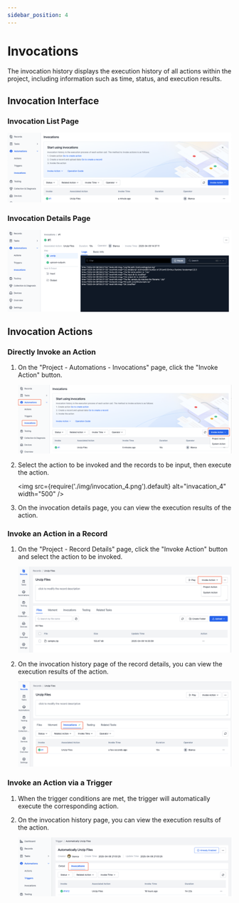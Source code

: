 ```yaml
---
sidebar_position: 4
---
```


# Invocations
The invocation history displays the execution history of all actions within the project, including information such as time, status, and execution results.

## Invocation Interface
### Invocation List Page
![action runs](./img/action-runs.png)

### Invocation Details Page
![action run detail](./img/action-run-detail.png)

## Invocation Actions
### Directly Invoke an Action
1. On the "Project - Automations - Invocations" page, click the "Invoke Action" button.

    ![invacation_3](./img/invocation_3.png)

2. Select the action to be invoked and the records to be input, then execute the action.

   <img src={require('./img/invocation_4.png').default} alt="invacation_4" width="500" />

3. On the invocation details page, you can view the execution results of the action.

### Invoke an Action in a Record
1. On the "Project - Record Details" page, click the "Invoke Action" button and select the action to be invoked.

   ![invacation_5](./img/invocation_5.png)

2. On the invocation history page of the record details, you can view the execution results of the action.

   ![invacation_6](./img/invocation_6.png)

### Invoke an Action via a Trigger
1. When the trigger conditions are met, the trigger will automatically execute the corresponding action.
2. On the invocation history page, you can view the execution results of the action.

    ![invacation_7](./img/invocation_7.png)